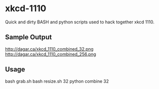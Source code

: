 xkcd-1110
=========

Quick and dirty BASH and python scripts used to hack together xkcd 1110.

Sample Output
----
  http://dagar.ca/xkcd_1110_combined_32.png
  http://dagar.ca/xkcd_1110_combined_256.png


Usage
-----

  bash grab.sh
  bash resize.sh 32
  python combine 32
